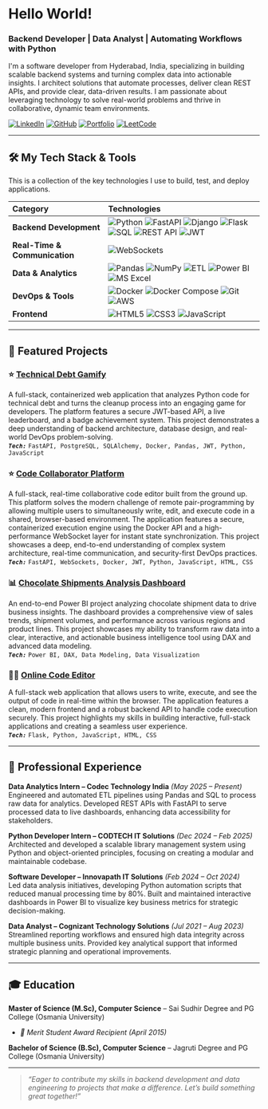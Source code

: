 # Hello World! 

### Backend Developer | Data Analyst | Automating Workflows with Python

I'm a software developer from Hyderabad, India, specializing in building scalable backend systems and turning complex data into actionable insights. I architect solutions that automate processes, deliver clean REST APIs, and provide clear, data-driven results. I am passionate about leveraging technology to solve real-world problems and thrive in collaborative, dynamic team environments.

[![LinkedIn](https://img.shields.io/badge/-LinkedIn-0077B5?style=flat&logo=linkedin&logoColor=white)](https://linkedin.com/in/dinesh-gokaram)
[![GitHub](https://img.shields.io/badge/-GitHub-181717?style=flat&logo=github&logoColor=white)](https://github.com/dineshgokaram)
[![Portfolio](https://img.shields.io/badge/-Portfolio-4B0082?style=flat&logo=rss&logoColor=white)](https://dineshgokaram.github.io)
[![LeetCode](https://img.shields.io/badge/-LeetCode-FFA116?style=flat&logo=leetcode&logoColor=white)](https://leetcode.com/u/dineshgokaram)

---

## 🛠️ My Tech Stack & Tools

This is a collection of the key technologies I use to build, test, and deploy applications.

| Category                  | Technologies                                                                                                                                                                                                                                                                                                                                                                                                                                                                                                                                                                                                                                                                                                                      |
| :------------------------ | :-------------------------------------------------------------------------------------------------------------------------------------------------------------------------------------------------------------------------------------------------------------------------------------------------------------------------------------------------------------------------------------------------------------------------------------------------------------------------------------------------------------------------------------------------------------------------------------------------------------------------------------------------------------------------------------------------------------------------------- |
| **Backend Development**   | ![Python](https://img.shields.io/badge/Python-3776AB?style=flat&logo=python&logoColor=white) ![FastAPI](https://img.shields.io/badge/FastAPI-009688?style=flat&logo=fastapi&logoColor=white) ![Django](https://img.shields.io/badge/Django-092E20?style=flat&logo=django&logoColor=white) ![Flask](https://img.shields.io/badge/Flask-000000?style=flat&logo=flask&logoColor=white) ![SQL](https://img.shields.io/badge/SQL-4479A1?style=flat&logo=postgresql&logoColor=white) ![REST API](https://img.shields.io/badge/REST_API-0277BD?style=flat) ![JWT](https://img.shields.io/badge/JWT-000000?style=flat&logo=jsonwebtokens&logoColor=white) |
| **Real-Time & Communication** | ![WebSockets](https://img.shields.io/badge/WebSockets-010101?style=flat&logo=websocket&logoColor=white)                                                                                                                                                                                                                                                                                                                                                                                                                                                                                                                                                                                                                                 |
| **Data & Analytics**      | ![Pandas](https://img.shields.io/badge/Pandas-150458?style=flat&logo=pandas&logoColor=white) ![NumPy](https://img.shields.io/badge/NumPy-013243?style=flat&logo=numpy&logoColor=white) ![ETL](https://img.shields.io/badge/ETL-orange?style=flat) ![Power BI](https://img.shields.io/badge/Power_BI-F2C811?style=flat&logo=powerbi&logoColor=black) ![MS Excel](https://img.shields.io/badge/Excel-217346?style=flat&logo=microsoftexcel&logoColor=white)                                                                                                                                                                                     |
| **DevOps & Tools**        | ![Docker](https://img.shields.io/badge/Docker-2496ED?style=flat&logo=docker&logoColor=white) ![Docker Compose](https://img.shields.io/badge/Docker%20Compose-2496ED?style=flat&logo=docker&logoColor=white) ![Git](https://img.shields.io/badge/Git-F05032?style=flat&logo=git&logoColor=white) ![AWS](https://img.shields.io/badge/AWS-232F3E?style=flat&logo=amazonaws&logoColor=white)                                                                                                                                                                                                                                                            |
| **Frontend**                | ![HTML5](https://img.shields.io/badge/HTML5-E34F26?style=flat&logo=html5&logoColor=white) ![CSS3](https://img.shields.io/badge/CSS3-1572B6?style=flat&logo=css3&logoColor=white) ![JavaScript](https://img.shields.io/badge/JavaScript-F7DF1E?style=flat&logo=javascript&logoColor=black)                                                                                                                                                                                                                                                                                                                                                               |

---

## 🚀 Featured Projects

### ⭐ [Technical Debt Gamify](https://github.com/dineshgokaram/tech-debt-gamify)
A full-stack, containerized web application that analyzes Python code for technical debt and turns the cleanup process into an engaging game for developers. The platform features a secure JWT-based API, a live leaderboard, and a badge achievement system. This project demonstrates a deep understanding of backend architecture, database design, and real-world DevOps problem-solving.  
**_`Tech:`_** `FastAPI, PostgreSQL, SQLAlchemy, Docker, Pandas, JWT, Python, JavaScript`

### ⭐ [Code Collaborator Platform](https://github.com/dineshgokaram/code-collaborator-platform)
A full-stack, real-time collaborative code editor built from the ground up. This platform solves the modern challenge of remote pair-programming by allowing multiple users to simultaneously write, edit, and execute code in a shared, browser-based environment. The application features a secure, containerized execution engine using the Docker API and a high-performance WebSocket layer for instant state synchronization. This project showcases a deep, end-to-end understanding of complex system architecture, real-time communication, and security-first DevOps practices.  
**_`Tech:`_** `FastAPI, WebSockets, Docker, JWT, Python, JavaScript, HTML, CSS`

### 📊 [Chocolate Shipments Analysis Dashboard](https://github.com/dineshgokaram/powerbi_project)
An end-to-end Power BI project analyzing chocolate shipment data to drive business insights. The dashboard provides a comprehensive view of sales trends, shipment volumes, and performance across various regions and product lines. This project showcases my ability to transform raw data into a clear, interactive, and actionable business intelligence tool using DAX and advanced data modeling.  
**_`Tech:`_** `Power BI, DAX, Data Modeling, Data Visualization`

### 🧑‍💻 [Online Code Editor](https://github.com/dineshgokaram/online-code-editor)
A full-stack web application that allows users to write, execute, and see the output of code in real-time within the browser. The application features a clean, modern frontend and a robust backend API to handle code execution securely. This project highlights my skills in building interactive, full-stack applications and creating a seamless user experience.  
**_`Tech:`_** `Flask, Python, JavaScript, HTML, CSS`

---

## 💼 Professional Experience

**Data Analytics Intern – Codec Technology India** _(May 2025 – Present)_  
Engineered and automated ETL pipelines using Pandas and SQL to process raw data for analytics. Developed REST APIs with FastAPI to serve processed data to live dashboards, enhancing data accessibility for stakeholders.

**Python Developer Intern – CODTECH IT Solutions** _(Dec 2024 – Feb 2025)_  
Architected and developed a scalable library management system using Python and object-oriented principles, focusing on creating a modular and maintainable codebase.

**Software Developer – Innovapath IT Solutions** _(Feb 2024 – Oct 2024)_  
Led data analysis initiatives, developing Python automation scripts that reduced manual processing time by 80%. Built and maintained interactive dashboards in Power BI to visualize key business metrics for strategic decision-making.

**Data Analyst – Cognizant Technology Solutions** _(Jul 2021 – Aug 2023)_  
Streamlined reporting workflows and ensured high data integrity across multiple business units. Provided key analytical support that informed strategic planning and operational improvements.

---

## 🎓 Education

**Master of Science (M.Sc), Computer Science** – Sai Sudhir Degree and PG College (Osmania University)
- _🏅 Merit Student Award Recipient (April 2015)_

**Bachelor of Science (B.Sc), Computer Science** – Jagruti Degree and PG College (Osmania University)

---

> _“Eager to contribute my skills in backend development and data engineering to projects that make a difference. Let’s build something great together!”_
